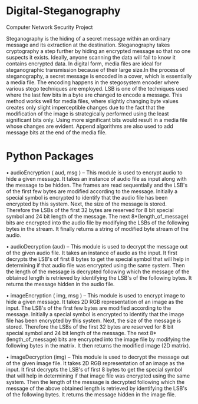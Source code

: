 # Digital-Steganography
Computer Network Security Project

Steganography is the hiding of a secret message within an ordinary message and its extraction at the destination. Steganography takes cryptography a step further by hiding an encrypted message so that no one suspects it exists. Ideally, anyone scanning the data will fail to know it contains encrypted data. In digital form, media files are ideal for steganographic transmission because of their large size.In the process of steganography, a secret message is encoded in a cover, which is essentially a media file. The encoding happens in the stegosystem encoder where various stego techniques are employed. 
LSB is one of the techniques used where  the last few bits in a byte are changed to encode a message. This method works well for media files, where slightly changing byte values creates only slight imperceptible changes due to the fact that the modification of the image is strategically performed using the least significant bits only. Using more significant bits would result in a media file whose changes are evident. Append algorithms are also used to add message bits at the end of the media file.

# Python Packages
•	audioEncryption ( aud, msg ) – 
This module is used to encrypt audio to hide a given message. It takes an instance of audio file as input along with the message to be hidden. The frames are read sequentially and the LSB's of the first few bytes are modified according to the message. Initially a special symbol is encrypted to identify that the audio file has been encrypted by this system. Next, the size of the message is stored. Therefore the LSBs of the first 32 bytes are reserved for 8 bit special symbol and 24 bit length of the message. The next 8*(length_of_message) bits are encrypted into the audio file by modifying the LSBs of the following bytes in the stream. It finally returns a string of modified byte stream of the audio.

•	audioDecryption (aud) – 
This module is used to decrypt the message out of the given audio file. It takes an instance of audio as the input. It first decrypts the LSB's of first 8 bytes to get the special symbol that will help in determining if that audio file was encrypted using the same system. Then the length of the message is decrypted following which the message of the obtained length is retrieved by identifying the LSB's of the following bytes. It returns the message hidden in the audio file.

•	imageEncryption ( img, msg ) – 
This module is used to encrypt image to hide a given message. It takes 2D RGB representation of an image as the input. The LSB's of the first few bytes are modified according to the message. Initially a special symbol is encrypted to identify that the image file has been encrypted by this system. Next, the size of the message is stored. Therefore the LSBs of the first 32 bytes are reserved for 8 bit special symbol and 24 bit length of the message. The next 8*(length_of_message) bits are encrypted into the image file by modifying the following bytes in the matrix. It then returns the modified image (2D matrix).

•	imageDecryption (img) – 
This module is used to decrypt the message out of the given image file. It takes 2D RGB representation of an image as the input. It first decrypts the LSB's of first 8 bytes to get the special symbol that will help in determining if that image file was encrypted using the same system. Then the length of the message is decrypted following which the message of the above obtained length is retrieved by identifying the LSB's of the following bytes. It returns the message hidden in the image file.
